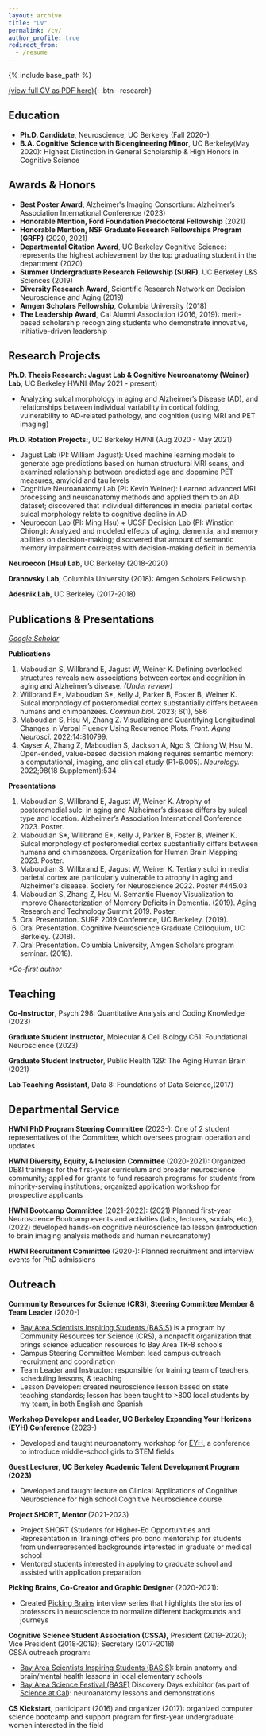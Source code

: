 ```yaml
---
layout: archive
title: "CV"
permalink: /cv/
author_profile: true
redirect_from:
  - /resume
---
```


{% include base_path %}

[(view full CV as PDF here)](https://drive.google.com/file/d/1na3Jir-AWcpODSBP5e0sf-ay2BRku7Ap/view?usp=sharing){: .btn--research}
<h2>Education</h2>
<ul>
        <li><b>Ph.D. Candidate</b>, Neuroscience, UC Berkeley (Fall 2020–)</li>
        <li><b>B.A. Cognitive Science with Bioengineering Minor</b>, UC Berkeley(May 2020): Highest Distinction in General Scholarship &amp; High Honors in Cognitive Science</li></ul>

<h2>Awards &amp; Honors</h2>
<ul>
        <li><b>Best Poster Award, </b> Alzheimer's Imaging Consortium: Alzheimer’s Association International Conference (2023)</li>
        <li><b>Honorable Mention, Ford Foundation Predoctoral Fellowship</b> (2021)</li>
        <li><b>Honorable Mention, NSF Graduate Research Fellowships Program (GRFP)</b> (2020, 2021)</li>
        <li><b>Departmental Citation Award</b>, UC Berkeley Cognitive Science: represents the highest achievement by the top graduating student in the department (2020)</li>
        <li><b>Summer Undergraduate Research Fellowship (SURF)</b>, UC Berkeley L&S Sciences (2019)</li>
        <li><b>Diversity Research Award</b>, Scientific Research Network on Decision Neuroscience and Aging (2019)</li>
        <li><b>Amgen Scholars Fellowship</b>, Columbia University (2018)</li>
        <li><b>The Leadership Award</b>, Cal Alumni Association (2016, 2019): merit-based scholarship recognizing students who demonstrate innovative, initiative-driven leadership</li>
    </ul>


<h2>Research Projects</h2>
<p><b>Ph.D. Thesis Research: Jagust Lab & Cognitive Neuroanatomy (Weiner) Lab,</b> UC Berkeley HWNI (May 2021 - present)
      <ul>
        <li>Analyzing sulcal morphology in aging and Alzheimer’s Disease (AD), and relationships between individual variability in cortical folding, vulnerability to AD-related pathology, and cognition (using MRI and PET imaging)</li>
      </ul></p>

  <p><b>Ph.D. Rotation Projects:</b>, UC Berkeley HWNI (Aug 2020 - May 2021)
      <ul>
        <li>Jagust Lab (PI: William Jagust): Used machine learning models to generate age predictions based on human structural MRI scans, and examined relationship between predicted age and dopamine PET measures, amyloid and tau levels</li>
        <li>Cognitive Neuroanatomy Lab (PI: Kevin Weiner): Learned advanced MRI processing and neuroanatomy methods and applied them to an AD dataset; discovered that individual differences in medial parietal cortex sulcal morphology relate to cognitive decline in AD</li>
        <li>Neuroecon Lab (PI: Ming Hsu) + UCSF Decision Lab (PI: Winstion Chiong): Analyzed and modeled effects of aging, dementia, and memory abilities on decision-making; discovered that amount of semantic memory impairment correlates with decision-making deficit in dementia</li>
      </ul></p>

  <p><b>Neuroecon (Hsu) Lab</b>, UC Berkeley (2018-2020)

  <p><b>Dranovsky Lab</b>, Columbia University (2018): Amgen Scholars Fellowship

  <p><b>Adesnik Lab</b>, UC Berkeley (2017-2018)</p>


  <h2>Publications &amp; Presentations</h2>
	        <p><a href="https://scholar.google.com/citations?hl=en&user=9jjZDs4AAAAJ"><i>Google Scholar</i></a></p>

  <p><b>Publications</b></p>
    <ol>
	    <li>Maboudian S, Willbrand E, Jagust W, Weiner K. Defining overlooked structures reveals new associations between cortex and cognition in aging and Alzheimer’s disease. <i>(Under review)</i></li>
	    <li>Willbrand E*, Maboudian S*, Kelly J, Parker B, Foster B, Weiner K. Sulcal morphology of posteromedial cortex substantially differs between humans and chimpanzees. <i>Commun biol.</i> 2023; 6(1), 586</li>
	    <li>Maboudian S, Hsu M, Zhang Z. Visualizing and Quantifying Longitudinal Changes in Verbal Fluency Using Recurrence Plots. <i>Front. Aging Neurosci.</i> 2022;14:810799.</li>
	    <li>Kayser A, Zhang Z, Maboudian S, Jackson A, Ngo S, Chiong W, Hsu M. Open-ended, value-based decision making requires semantic memory: a computational, imaging, and clinical study (P1-6.005). <i>Neurology.</i> 2022;98(18 Supplement):534</li>
    </ol>
  
  <p><b>Presentations</b></p>
    <ol>
	    <li>Maboudian S, Willbrand E, Jagust W, Weiner K. Atrophy of posteromedial sulci in aging and Alzheimer’s disease differs by sulcal type and location. Alzheimer’s Association International Conference 2023. Poster.</li>
	    <li>Maboudian S*, Willbrand E*, Kelly J, Parker B, Foster B, Weiner K. Sulcal morphology of posteromedial cortex substantially differs between humans and chimpanzees. Organization for Human Brain Mapping 2023. Poster.</li>
	    <li>Maboudian S, Willbrand E, Jagust W, Weiner K. Tertiary sulci in medial parietal cortex are particularly vulnerable to atrophy in aging and Alzheimer's disease. Society for Neuroscience 2022. Poster #445.03</li>
	    <li>Maboudian S, Zhang Z, Hsu M. Semantic Fluency Visualization to Improve Characterization of Memory Deficits in Dementia. (2019). Aging Research and Technology Summit 2019. Poster.</li>
	    <li>Oral Presentation. SURF 2019 Conference, UC Berkeley. (2019).</li>
	    <li>Oral Presentation. Cognitive Neuroscience Graduate Colloquium, UC Berkeley. (2018).</li>
	    <li>Oral Presentation. Columbia University, Amgen Scholars program seminar. (2018).</li>
    </ol>
    <p><i>*Co-first author</i></p>



<h2>Teaching</h2>
    <p><b>Co-Instructor</b>, Psych 298: Quantitative Analysis and Coding Knowledge (2023)</p>
    <p><b>Graduate Student Instructor</b>, Molecular & Cell Biology C61: Foundational Neuroscience (2023)</p>
    <p><b>Graduate Student Instructor</b>, Public Health 129: The Aging Human Brain (2021)</p>
    <p><b>Lab Teaching Assistant</b>, Data 8: Foundations of Data Science,(2017)</p>
    

<h2>Departmental Service</h2>
    <p><b>HWNI PhD Program Steering Committee</b> (2023-): One of 2 student representatives of the Committee, which oversees program operation and updates</p> 
    <p><b>HWNI Diversity, Equity, & Inclusion Committee </b> (2020-2021): Organized DE&I trainings for the first-year curriculum and broader neuroscience community; applied for grants to fund research programs for students from minority-serving institutions; organized application workshop for prospective applicants</p>
    <p><b>HWNI Bootcamp Committee</b> (2021-2022): (2021) Planned first-year Neuroscience Bootcamp events and activities (labs, lectures, socials, etc.); (2022) developed hands-on cognitive neuroscience lab lesson (introduction to brain imaging analysis methods and human neuroanatomy)</p> 
    <p><b>HWNI Recruitment Committee</b> (2020-): Planned recruitment and interview events for PhD admissions </p> 


<h2>Outreach</h2>
    <p><b>Community Resources for Science (CRS), Steering Committee Member & Team Leader</b> (2020-)
        <ul>
        <li><a href="https://www.crscience.org/educators/BASIS">Bay Area Scientists Inspiring Students (BASIS)</a> is a program by Community Resources for Science (CRS), a nonprofit organization that brings science education resources to Bay Area TK-8 schools</li>
	<li>Campus Steering Committee Member: lead campus outreach recruitment and coordination</li>
        <li>Team Leader and Instructor: responsible for training team of teachers, scheduling lessons, & teaching</li>
        <li>Lesson Developer: created neuroscience lesson based on state teaching standards; lesson has been taught to >800 local students by my team, in both English and Spanish</li>
        </ul></p>
    <p><b>Workshop Developer and Leader, UC Berkeley Expanding Your Horizons (EYH) Conference</b> (2023-)
        <ul>
        <li>Developed and taught neuroanatomy workshop for <a href="https://eyh.berkeley.edu/">EYH</a>, a conference to introduce middle-school girls to STEM fields</li>
	</ul></p>	    
    <p><b>Guest Lecturer, UC Berkeley Academic Talent Development Program (2023)</b></p>
        <ul>
        <li>Developed and taught lecture on Clinical Applications of Cognitive Neuroscience for high school Cognitive Neuroscience course</li>
	</ul></p>
	    
  <p><b>Project SHORT, Mentor </b> (2021-2023) 
        <ul>
        <li>Project SHORT (Students for Higher-Ed Opportunities and Representation in Training) offers pro bono mentorship for students from underrepresented backgrounds interested in graduate or medical school</li>
        <li>Mentored students interested in applying to graduate school and assisted with application preparation</li>
        </ul></p> 
    <p><b>Picking Brains, Co-Creator and Graphic Designer</b> (2020-2021): 
        <ul>
        <li>Created <a href="https://pickingbrains.github.io/">Picking Brains</a> interview series that highlights the stories of professors in neuroscience to normalize different backgrounds and journeys 
        </ul></p> 
    <p><b>Cognitive Science Student Association (CSSA),</b> President (2019-2020); Vice President (2018-2019); Secretary (2017-2018)
      <br>CSSA outreach program:
      <ul>
        <li><a href="https://www.crscience.org/educators/BASIS">Bay Area Scientists Inspiring Students (BASIS)</a>: brain anatomy and brain/mental health lessons in local elementary schools</li>
        <li><a href="http://www.bayareasciencefestival.org/">Bay Area Science Festival (BASF)</a> Discovery Days exhibitor
              (as part of <a href="https://scienceatcal.berkeley.edu">Science at Cal</a>): neuroanatomy lessons and demonstrations </li>
        </ul></p>
    <p><b>CS Kickstart,</b> participant (2016) and organizer (2017): organized computer science bootcamp and support program for first-year undergraduate women interested in the field</p>
    

